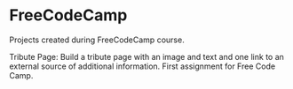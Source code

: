 # FreeCodeCamp
Projects created during FreeCodeCamp course. 

Tribute Page: Build a tribute page with an image and text and one link to an external source of additional information. First assignment for Free Code Camp.
